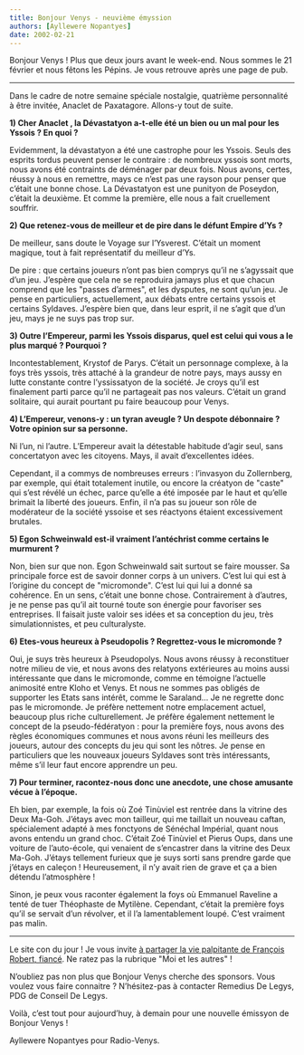```yaml
---
title: Bonjour Venys - neuvième émyssion
authors: [Ayllewere Nopantyes]
date: 2002-02-21
---
```


Bonjour Venys ! Plus que deux jours avant le week-end. Nous sommes le 21 février et nous fêtons les Pépins. Je vous retrouve après une page de pub.

---

Dans le cadre de notre semaine spéciale nostalgie, quatrième personnalité à être invitée, Anaclet de Paxatagore. Allons-y tout de suite.

**1) Cher Anaclet , la Dévastatyon a-t-elle été un bien ou un mal pour les Yssois ? En quoi ?**

Evidemment, la dévastatyon a été une castrophe pour les Yssois. Seuls des esprits tordus peuvent penser le contraire : de nombreux yssois sont morts, nous avons été contraints de déménager par deux fois. Nous avons, certes, réussy à nous en remettre, mays ce n’est pas une rayson pour penser que c’était une bonne chose. La Dévastatyon est une punityon de Poseydon, c’était la deuxième. Et comme la première, elle nous a fait cruellement souffrir.

**2) Que retenez-vous de meilleur et de pire dans le défunt Empire d’Ys ?**

De meilleur, sans doute le Voyage sur l’Ysverest. C’était un moment magique, tout à fait représentatif du meilleur d’Ys.

De pire : que certains joueurs n’ont pas bien comprys qu’il ne s’agyssait que d’un jeu. J’espère que cela ne se reproduira jamays plus et que chacun comprend que les "passes d’armes", et les dysputes, ne sont qu’un jeu. Je pense en particuliers, actuellement, aux débats entre certains yssois et certains Syldaves. J’espère bien que, dans leur esprit, il ne s’agit que d’un jeu, mays je ne suys pas trop sur.

**3) Outre l’Empereur, parmi les Yssois disparus, quel est celui qui vous a le plus marqué ? Pourquoi ?**

Incontestablement, Krystof de Parys. C’était un personnage complexe, à la foys très yssois, très attaché à la grandeur de notre pays, mays aussy en lutte constante contre l’yssissatyon de la société. Je croys qu’il est finalement parti parce qu’il ne partageait pas nos valeurs. C’était un grand solitaire, qui aurait pourtant pu faire beaucoup pour Venys.

**4) L’Empereur, venons-y : un tyran aveugle ? Un despote débonnaire ? Votre opinion sur sa personne.**

Ni l’un, ni l’autre. L’Empereur avait la détestable habitude d’agir seul, sans concertatyon avec les citoyens. Mays, il avait d’excellentes idées.

Cependant, il a commys de nombreuses erreurs : l’invasyon du Zollernberg, par exemple, qui était totalement inutile, ou encore la créatyon de "caste" qui s’est révélé un échec, parce qu’elle a été imposée par le haut et qu’elle brimait la liberté des joueurs. Enfin, il n’a pas su joueur son rôle de modérateur de la société yssoise et ses réactyons étaient excessivement brutales.

**5) Egon Schweinwald est-il vraiment l’antéchrist comme certains le murmurent ?**

Non, bien sur que non. Egon Schweinwald sait surtout se faire mousser. Sa principale force est de savoir donner corps à un univers. C’est lui qui est à l’origine du concept de "micromonde". C’est lui qui lui a donné sa cohérence. En un sens, c’était une bonne chose. Contrairement à d’autres, je ne pense pas qu’il ait tourné toute son énergie pour favoriser ses entreprises. Il faisait juste valoir ses idées et sa conception du jeu, très simulationnistes, et peu culturalyste.

**6) Etes-vous heureux à Pseudopolis ? Regrettez-vous le micromonde ?**

Oui, je suys très heureux à Pseudopolys. Nous avons réussy à reconstituer notre milieu de vie, et nous avons des relatyons extérieures au moins aussi intéressante que dans le micromonde, comme en témoigne l’actuelle animosité entre Kloho et Venys. Et nous ne sommes pas obligés de supporter les Etats sans intérêt, comme le Saraland... Je ne regrette donc pas le micromonde. Je préfère nettement notre emplacement actuel, beaucoup plus riche culturellement. Je préfère également nettement le concept de la pseudo-fédératyon : pour la première foys, nous avons des règles économiques communes et nous avons réuni les meilleurs des joueurs, autour des concepts du jeu qui sont les nôtres. Je pense en particuliers que les nouveaux joueurs Syldaves sont très intéressants, même s’il leur faut encore apprendre un peu.

**7) Pour terminer, racontez-nous donc une anecdote, une chose amusante vécue à l’époque.**

Eh bien, par exemple, la fois où Zoé Tinùviel est rentrée dans la vitrine des Deux Ma-Goh. J’étays avec mon tailleur, qui me taillait un nouveau caftan, spécialement adapté à mes fonctyons de Sénéchal Impérial, quant nous avons entendu un grand choc. C’était Zoé Tinùviel et Pierus Oups, dans une voiture de l’auto-école, qui venaient de s’encastrer dans la vitrine des Deux Ma-Goh. J’étays tellement furieux que je suys sorti sans prendre garde que j’étays en caleçon ! Heureusement, il n’y avait rien de grave et ça a bien détendu l’atmosphère !

Sinon, je peux vous raconter également la foys où Emmanuel Raveline a tenté de tuer Théophaste de Mytilène. Cependant, c’était la première foys qu’il se servait d’un révolver, et il l’a lamentablement loupé. C’est vraiment pas malin.

---

Le site con du jour ! Je vous invite [à partager la vie palpitante de François Robert, fiancé](https://web.archive.org/web/20021126055524/http://perso.wanadoo.fr/francois.robert/). Ne ratez pas la rubrique "Moi et les autres" !

N’oubliez pas non plus que Bonjour Venys cherche des sponsors. Vous voulez vous faire connaitre ? N’hésitez-pas à contacter Remedius De Legys, PDG de Conseil De Legys.

Voilà, c’est tout pour aujourd’huy, à demain pour une nouvelle émissyon de Bonjour Venys !

Ayllewere Nopantyes pour Radio-Venys.

